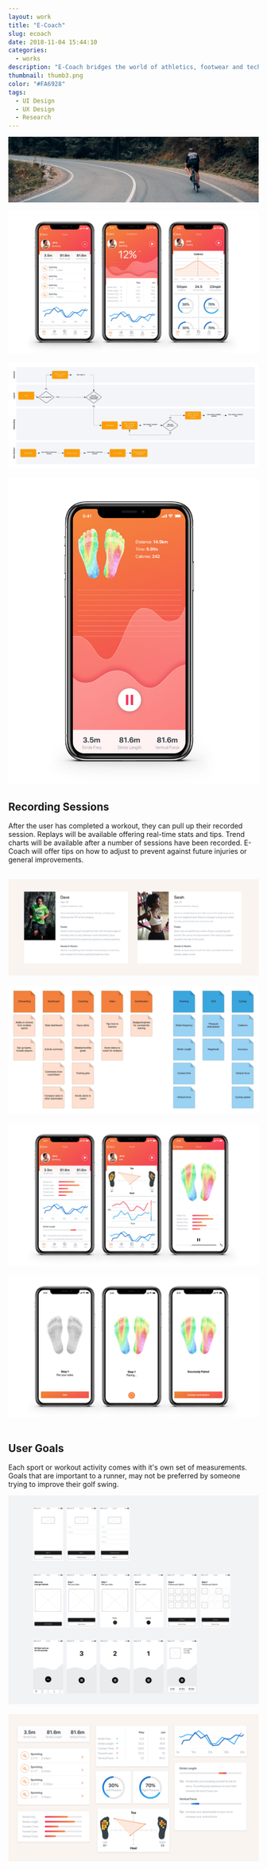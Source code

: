 ```yaml
---
layout: work
title: "E-Coach"
slug: ecoach
date: 2018-11-04 15:44:10
categories:
  - works
description: "E-Coach bridges the world of athletics, footwear and technology together. Wether you're a solo runner or on a team, the app empowers users by tracking stats based off of their recent workouts/sports activitivies. By allowing users to sync their bluetooth-insoles to their app."
thumbnail: thumb3.png
color: "#FA6928"
tags:
  - UI Design
  - UX Design
  - Research
---
```


![](img/work/ecoach/banner2.jpg)

<!-- mockups 1 -->
<div class="container">
  <img src="img/work/ecoach/ecoach-mockup.jpg" alt="">
</div>

<br>

<div class="container">
  <img src="img/work/ecoach/flow.jpeg" alt="">
</div>

<br>

<!-- recording sessions -->
<div class="container">
  <div class="grid col-6">
    <div>
      <img src="img/work/ecoach/ecoach-recording.jpg" alt="">
    </div>
    <div class="push-top-XXXL pull-right-XXXL">
      <h2 class="display">Recording Sessions</h2>
      <p>After the user has completed a workout, they can pull up their recorded session. Replays will be available offering real-time stats and tips. Trend charts will be available after a number of sessions have been recorded. E-Coach will offer tips on how to adjust to prevent against future injuries or general improvements.</p>
    </div>
  </div>
</div>

<br>

<!-- personas -->
<div class="container">
  <img src="img/work/ecoach/personas.jpg" alt="">
</div>

<br>

<!-- card sorting -->
<div class="container">
  <img src="img/work/ecoach/cardsorting.jpeg" alt="">
</div>

<br>

<!-- card sorting -->
<div class="container">
  <img src="img/work/ecoach/ecoach-mockup2.jpg" alt="">
</div>

<br>

<!-- card sorting -->
<div class="container">
  <img src="img/work/ecoach/ecoach-mockup3.jpg" alt="">
</div>

<br>

<!-- user goals -->
<div class="container">
  <div class="grid col-8-4">
    <div>
      <h2 class="display">User Goals</h2>
      <p>Each sport or workout activity comes with it's own set of measurements. Goals that are important to a runner, may not be preferred by someone trying to improve their golf swing.</p>
    </div>
    <div></div>
  </div>
</div>

<!-- wireframes -->
<div class="container">
  <img src="img/work/ecoach/ecoach-wireframe.jpg" alt="">
</div>

<br>

<!-- components -->
<div class="container">
  <img src="img/work/ecoach/components.jpg" alt="">
</div>

<!-- ![](img/work/ecoach/ecoach-2.jpg) -->
